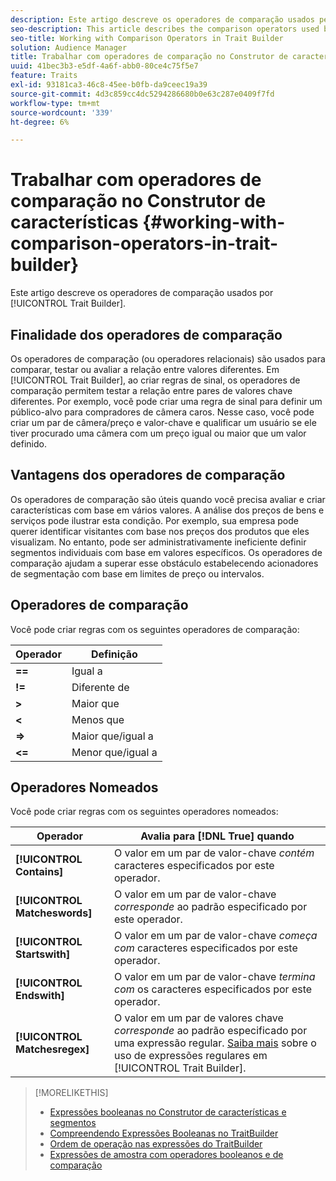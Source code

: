 ```yaml
---
description: Este artigo descreve os operadores de comparação usados pelo Construtor de características.
seo-description: This article describes the comparison operators used by Trait Builder.
seo-title: Working with Comparison Operators in Trait Builder
solution: Audience Manager
title: Trabalhar com operadores de comparação no Construtor de características
uuid: 41bec3b3-e5df-4a6f-abb0-80ce4c75f5e7
feature: Traits
exl-id: 93181ca3-46c8-45ee-b0fb-da9ceec19a39
source-git-commit: 4d3c859cc4dc5294286680b0e63c287e0409f7fd
workflow-type: tm+mt
source-wordcount: '339'
ht-degree: 6%

---
```


# Trabalhar com operadores de comparação no Construtor de características {#working-with-comparison-operators-in-trait-builder}

Este artigo descreve os operadores de comparação usados por [!UICONTROL Trait Builder].

## Finalidade dos operadores de comparação

<!-- c_tb_comparison_operators.xml -->

Os operadores de comparação (ou operadores relacionais) são usados para comparar, testar ou avaliar a relação entre valores diferentes. Em [!UICONTROL Trait Builder], ao criar regras de sinal, os operadores de comparação permitem testar a relação entre pares de valores chave diferentes. Por exemplo, você pode criar uma regra de sinal para definir um público-alvo para compradores de câmera caros. Nesse caso, você pode criar um par de câmera/preço e valor-chave e qualificar um usuário se ele tiver procurado uma câmera com um preço igual ou maior que um valor definido.

## Vantagens dos operadores de comparação

Os operadores de comparação são úteis quando você precisa avaliar e criar características com base em vários valores. A análise dos preços de bens e serviços pode ilustrar esta condição. Por exemplo, sua empresa pode querer identificar visitantes com base nos preços dos produtos que eles visualizam. No entanto, pode ser administrativamente ineficiente definir segmentos individuais com base em valores específicos. Os operadores de comparação ajudam a superar esse obstáculo estabelecendo acionadores de segmentação com base em limites de preço ou intervalos.

## Operadores de comparação

Você pode criar regras com os seguintes operadores de comparação:

| Operador | Definição |
|---|---|
| **==** | Igual a |
| **!=** | Diferente de |
| **>** | Maior que |
| **&lt;** | Menos que |
| **=>** | Maior que/igual a |
| **&lt;=** | Menor que/igual a |

## Operadores Nomeados

Você pode criar regras com os seguintes operadores nomeados:

| Operador | Avalia para [!DNL True] quando |
|---|---|
| **[!UICONTROL Contains]** | O valor em um par de valor-chave *contém* caracteres especificados por este operador. |
| **[!UICONTROL Matcheswords]** | O valor em um par de valor-chave *corresponde* ao padrão especificado por este operador. |
| **[!UICONTROL Startswith]** | O valor em um par de valor-chave *começa com* caracteres especificados por este operador. |
| **[!UICONTROL Endswith]** | O valor em um par de valor-chave *termina com* os caracteres especificados por este operador. |
| **[!UICONTROL Matchesregex]** | O valor em um par de valores chave *corresponde* ao padrão especificado por uma expressão regular. [Saiba mais](../../features/traits/trait-builder-regex.md) sobre o uso de expressões regulares em [!UICONTROL Trait Builder]. |

>[!MORELIKETHIS]
>
>* [Expressões booleanas no Construtor de características e segmentos](../../reference/boolean-expressions-tsb.md)
>* [Compreendendo Expressões Booleanas no TraitBuilder](../../reference/boolean-expressions-tsb.md)
>* [Ordem de operação nas expressões do TraitBuilder](../../features/traits/trait-operator-precedence.md)
>* [Expressões de amostra com operadores booleanos e de comparação](../../features/traits/trait-expression-samples.md)
